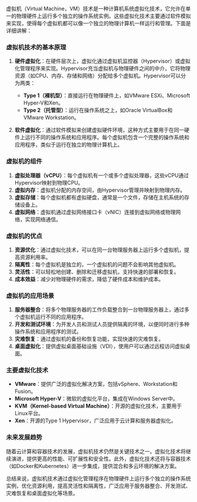 虚拟机（Virtual Machine，VM）技术是一种计算机系统虚拟化技术，它允许在单一的物理硬件上运行多个独立的操作系统实例。这些虚拟化技术主要通过软件模拟来实现，使得每个虚拟机都可以像一个独立的物理计算机一样运行和管理。下面是详细讲解：

### 虚拟机技术的基本原理
1. **硬件虚拟化**：在硬件层次上，虚拟化通过虚拟机监控器（Hypervisor）或虚拟化管理程序来实现。Hypervisor充当虚拟机与物理硬件之间的中介，它将物理资源（如CPU、内存、存储和网络）分配给多个虚拟机。Hypervisor可以分为两类：
   - **Type 1（裸机型）**：直接运行在物理硬件上，如VMware ESXi、Microsoft Hyper-V和Xen。
   - **Type 2（托管型）**：运行在操作系统之上，如Oracle VirtualBox和VMware Workstation。

2. **软件虚拟化**：通过软件模拟来创建虚拟硬件环境，这种方式主要用于在同一硬件上运行不同的操作系统和应用程序。每个虚拟机包含一个完整的操作系统和应用程序，类似于运行在独立的物理计算机上。

### 虚拟机的组件
1. **虚拟处理器（vCPU）**：每个虚拟机有一个或多个虚拟处理器，这些vCPU通过Hypervisor映射到物理CPU。
2. **虚拟内存**：虚拟机分配的内存空间，由Hypervisor管理并映射到物理内存。
3. **虚拟存储**：每个虚拟机都有虚拟硬盘，通常是一个文件，存储在主机系统的存储设备上。
4. **虚拟网络**：虚拟机通过虚拟网络接口卡（vNIC）连接到虚拟网络或物理网络，实现网络通信。

### 虚拟机的优点
1. **资源优化**：通过虚拟化技术，可以在同一台物理服务器上运行多个虚拟机，提高资源利用率。
2. **隔离性**：每个虚拟机是独立的，一个虚拟机的问题不会影响其他虚拟机。
3. **灵活性**：可以轻松地创建、删除和迁移虚拟机，支持快速的部署和恢复。
4. **成本效益**：减少对物理硬件的需求，降低了硬件成本和维护成本。

### 虚拟机的应用场景
1. **服务器整合**：将多个物理服务器的工作负载整合到一台物理服务器上，通过多个虚拟机运行不同的应用程序。
2. **开发和测试环境**：为开发人员和测试人员提供隔离的环境，以便同时进行多种操作系统和应用程序的测试。
3. **灾难恢复**：通过虚拟机的备份和恢复功能，实现快速的灾难恢复。
4. **桌面虚拟化**：提供虚拟桌面基础设施（VDI），使用户可以通过远程访问虚拟桌面。

### 主要虚拟化技术
- **VMware**：提供广泛的虚拟化解决方案，包括vSphere、Workstation和Fusion。
- **Microsoft Hyper-V**：微软的虚拟化平台，集成在Windows Server中。
- **KVM（Kernel-based Virtual Machine）**：开源的虚拟化技术，主要用于Linux平台。
- **Xen**：开源的Type 1 Hypervisor，广泛应用于云计算和服务器虚拟化。

### 未来发展趋势
随着云计算和容器技术的发展，虚拟机技术仍然是关键技术之一。虚拟化技术将继续演进，提供更高的性能、可扩展性和安全性。此外，虚拟化技术还将与容器技术（如Docker和Kubernetes）进一步集成，提供混合和多云环境的解决方案。

总结来说，虚拟机技术通过虚拟化管理程序在物理硬件上运行多个独立的操作系统实例，优化资源利用，提高灵活性和隔离性，广泛应用于服务器整合、开发测试、灾难恢复和桌面虚拟化等场景。